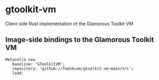 # gtoolkit-vm
Client side Rust implementation of the Glamorous Toolkit VM

## Image-side bindings to the Glamorous Toolkit VM

```
Metacello new
   baseline: 'GToolkitVM';
   repository: 'github://feenkcom/gtoolkit-vm:main/src';
   load.
```

